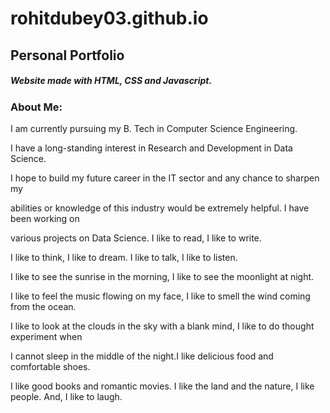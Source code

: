 # rohitdubey03.github.io

## **Personal Portfolio**


##### Website made with HTML, CSS and Javascript.


### About Me:


I am currently pursuing my B. Tech in Computer Science Engineering. 

I have a long-standing interest in Research and Development in Data Science. 

I hope to build my future career in the IT sector and any chance to sharpen my 

abilities or knowledge of this industry would be extremely helpful. I have been working on 

various projects on Data Science. I like to read, I like to write. 

I like to think, I like to dream. I like to talk, I like to listen.

I like to see the sunrise in the morning, I like to see the moonlight at night.

I like to feel the music flowing on my face, I like to smell the wind coming from the ocean.

I like to look at the clouds in the sky with a blank mind, I like to do thought experiment when 

I cannot sleep in the middle of the night.I like delicious food and comfortable shoes. 

I like good books and romantic movies. I like the land and the nature, I like people. And, I like to laugh.

